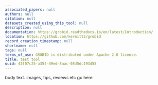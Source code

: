 ```yaml
---
associated_papers: null
authors: null
citation: null
datasets_created_using_this_tool: null
description: null
documentation: https://grobid.readthedocs.io/en/latest/Introduction/
location: https://github.com/kermitt2/grobid
record_creation_timestamp: null
shortname: null
tags: null
terms_of_use: GROBID is distributed under Apache 2.0 license.
title: test tool
uuid: 43f07c25-a354-49ed-8aac-08d5dc193d55
---
```


body text. images, tips, reviews etc go here